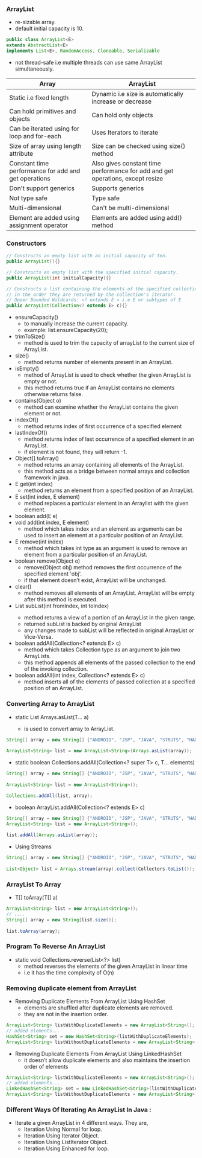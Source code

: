 ### ArrayList
- re-sizable array.
- default initial capacity is 10.
```java 
public class ArrayList<E>
extends AbstractList<E>
implements List<E>, RandomAccess, Cloneable, Serializable
```
- not thread-safe i.e multiple threads can use same ArrayList simultaneously.

| Array | ArrayList |
|--|--|
| Static i.e fixed length| Dynamic i.e size is automatically increase or decrease|
| Can hold primitives and objects | Can hold only objects |
| Can be iterated using for loop and for-each| Uses Iterators to iterate|
| Size of array using length attribute| Size can be checked using size() method|
| Constant time performance for add and get operations | Also gives constant time performance for add and get operations, except resize|
| Don't support generics| Supports generics|
| Not type safe | Type safe|
| Multi-dimensional | Can't be multi-dimensional |
| Element are added using assignment operator | Elements are added using add() method |

### Constructors

```java
// Constructs an empty list with an initial capacity of ten.
public ArrayList(){} 

// Constructs an empty list with the specified initial capacity.
public ArrayList(int initialCapacity){}

// Constructs a list containing the elements of the specified collection, 
// in the order they are returned by the collection's iterator.
// Upper Bounded Wildcards: <? extends E > i.e E or subtypes of E 
public ArrayList(Collection<? extends E> c){} 

```
- ensureCapacity()
    - to manually increase the current capacity.
    - example:  list.ensureCapacity(20);
- trimToSize() 
    - method is used to trim the capacity of arrayList to the current size of ArrayList.
- size() 
    - method returns number of elements present in an ArrayList.
- isEmpty() 
    - method of ArrayList is used to check whether the given ArrayList is empty or not. 
    - this method returns true if an ArrayList contains no elements otherwise returns false.
- contains(Object o) 
    - method can examine whether the ArrayList contains the given element or not. 
- indexOf() 
    - method returns index of first occurrence of a specified element 
- lastIndexOf()
    - method returns index of last occurrence of a specified element in an ArrayList.
    - if element is not found, they will return -1.
- Object[] toArray() 
    - method returns an array containing all elements of the ArrayList. 
    - this method acts as a bridge between normal arrays and collection framework in java.
- E get(int index)
    - method returns an element from a specified position of an ArrayList. 
- E set(int index, E element) 
    - method replaces a particular element in an Arraylist with the given element.
- boolean add(E e) 
- void add(int index, E element) 
    - method which takes index and an element as arguments can be used to insert an element at a particular position of an ArrayList. 
- E remove(int index)
    - method which takes int type as an argument is used to remove an element from a particular position of an ArrayList.
- boolean remove(Object o) 
    - remove(Object obj) method removes the first occurrence of the specified element 'obj'. 
    - if that element doesn’t exist, ArrayList will be unchanged.
- clear() 
    - method removes all elements of an ArrayList. ArrayList will be empty after this method is executed.
- List<E> subList(int fromIndex, int toIndex) 
    - method returns a view of a portion of an ArrayList in the given range.
    - returned subList is backed by original ArrayList 
    - any changes made to subList will be reflected in original ArrayList or Vice-Versa.
- boolean addAll(Collection<? extends E> c)
    - method which takes Collection type as an argument to join two ArrayLists.
    - this method appends all elements of the passed collection to the end of the invoking collection.
- boolean addAll(int index, Collection<? extends E> c)
    - method inserts all of the elements of passed collection at a specified position of an ArrayList.

### Converting Array to ArrayList

- static <T> List<T> Arrays.asList(T... a)
    - is used to convert array to ArrayList.
```java
String[] array = new String[] {"ANDROID", "JSP", "JAVA", "STRUTS", "HADOOP", "JSF"};
         
ArrayList<String> list = new ArrayList<String>(Arrays.asList(array));       
```
- static <T> boolean Collections.addAll(Collection<? super T> c, T... elements)
```java
String[] array = new String[] {"ANDROID", "JSP", "JAVA", "STRUTS", "HADOOP", "JSF"};
         
ArrayList<String> list = new ArrayList<String>();

Collections.addAll(list, array);
```
- boolean ArrayList.addAll(Collection<? extends E> c)
```java
String[] array = new String[] {"ANDROID", "JSP", "JAVA", "STRUTS", "HADOOP", "JSF"};
ArrayList<String> list = new ArrayList<String>();
         
list.addAll(Arrays.asList(array)); 
```
- Using Streams
```java
String[] array = new String[] {"ANDROID", "JSP", "JAVA", "STRUTS", "HADOOP", "JSF"};
         
List<Object> list = Arrays.stream(array).collect(Collectors.toList());
```

### ArrayList To Array 

-  <T> T[] toArray(T[] a)
```java
ArrayList<String> list = new ArrayList<String>();
// ....
String[] array = new String[list.size()]; 
         
list.toArray(array);
```

### Program To Reverse An ArrayList
- static void Collections.reverse(List<?> list)
    - method reverses the elements of the given ArrayList in linear time 
    - i.e it has the time complexity of O(n)


### Removing duplicate element from ArrayList

- Removing Duplicate Elements From ArrayList Using HashSet
    - elements are shuffled after duplicate elements are removed.
    - they are not in the insertion order.
```java
ArrayList<String> listWithDuplicateElements = new ArrayList<String>();
// added elements...
HashSet<String> set = new HashSet<String>(listWithDuplicateElements);
ArrayList<String> listWithoutDuplicateElements = new ArrayList<String>(set);
```
- Removing Duplicate Elements From ArrayList Using LinkedHashSet
    - it doesn’t allow duplicate elements and also maintains the insertion order of elements
```java
ArrayList<String> listWithDuplicateElements = new ArrayList<String>();
// added elements...
LinkedHashSet<String> set = new LinkedHashSet<String>(listWithDuplicateElements);
ArrayList<String> listWithoutDuplicateElements = new ArrayList<String>(set);
```

### Different Ways Of Iterating An ArrayList In Java :
- Iterate a given ArrayList in 4 different ways. They are,
    - Iteration Using Normal for loop.
    - Iteration Using Iterator Object.
    - Iteration Using ListIterator Object.
    - Iteration Using Enhanced for loop.